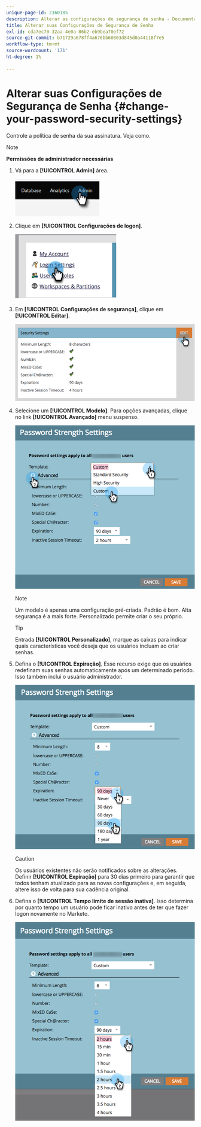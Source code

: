 ```yaml
---
unique-page-id: 2360185
description: Alterar as configurações de segurança de senha - Documentação do Marketo - Documentação do produto
title: Alterar suas Configurações de Segurança de Senha
exl-id: cda7ec70-32aa-4e0a-86b2-eb9bea70ef72
source-git-commit: b71729a678ff4a676bb60803d845d0a44118f7e5
workflow-type: tm+mt
source-wordcount: '171'
ht-degree: 1%

---
```


# Alterar suas Configurações de Segurança de Senha {#change-your-password-security-settings}

Controle a política de senha da sua assinatura. Veja como.

>[!NOTE]
>
>**Permissões de administrador necessárias**

1. Vá para a **[!UICONTROL Admin]** área.

   ![](assets/change-your-password-security-settings-1.png)

1. Clique em **[!UICONTROL Configurações de logon]**.

   ![](assets/change-your-password-security-settings-2.png)

1. Em **[!UICONTROL Configurações de segurança]**, clique em **[!UICONTROL Editar]**.

   ![](assets/change-your-password-security-settings-3.png)

1. Selecione um **[!UICONTROL Modelo]**. Para opções avançadas, clique no link **[!UICONTROL Avançado]** menu suspenso.

   ![](assets/change-your-password-security-settings-4.png)

   >[!NOTE]
   >
   >Um modelo é apenas uma configuração pré-criada. Padrão é bom. Alta segurança é a mais forte. Personalizado permite criar o seu próprio.

   >[!TIP]
   >
   >Entrada **[!UICONTROL Personalizado]**, marque as caixas para indicar quais características você deseja que os usuários incluam ao criar senhas.

1. Defina o **[!UICONTROL Expiração]**. Esse recurso exige que os usuários redefinam suas senhas automaticamente após um determinado período. Isso também inclui o usuário administrador.

   ![](assets/change-your-password-security-settings-5.png)

   >[!CAUTION]
   >
   >Os usuários existentes não serão notificados sobre as alterações. Definir **[!UICONTROL Expiração]** para 30 dias primeiro para garantir que todos tenham atualizado para as novas configurações e, em seguida, altere isso de volta para sua cadência original.

1. Defina o **[!UICONTROL Tempo limite de sessão inativa]**. Isso determina por quanto tempo um usuário pode ficar inativo antes de ter que fazer logon novamente no Marketo.

   ![](assets/change-your-password-security-settings-6.png)
